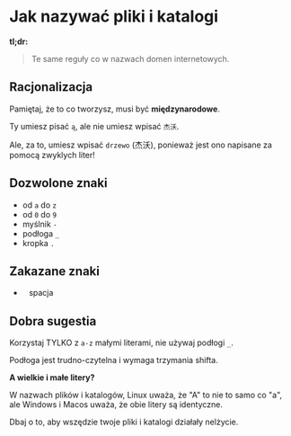 # Jak nazywać pliki i katalogi

**tl;dr:**

> Te same reguły co w nazwach domen internetowych.

## Racjonalizacja

Pamiętaj, że to co tworzysz, musi być **międzynarodowe**.

Ty umiesz pisać `ą`, ale nie umiesz wpisać `杰沃`.

Ale, za to, umiesz wpisać `drzewo` (杰沃), ponieważ jest ono napisane za pomocą zwyklych liter!

## Dozwolone znaki

- od `a` do `z`
- od `0` do `9`
- myślnik `-`
- podłoga `_`
- kropka `.`

## Zakazane znaki

- ` ` spacja

## Dobra sugestia

Korzystaj TYLKO z `a-z` małymi literami, nie używaj podłogi `_`.

Podłoga jest trudno-czytelna i wymaga trzymania shifta.

**A wielkie i małe litery?**

W nazwach plików i katalogów, Linux uważa, że "A" to nie to samo co "a", ale Windows i Macos uważa, że obie litery są identyczne.

Dbaj o to, aby wszędzie twoje pliki i katalogi działały nelżycie.
